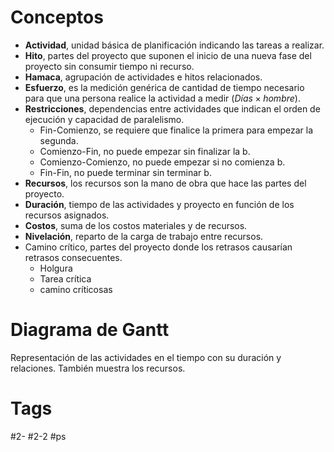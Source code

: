 # Conceptos
- **Actividad**, unidad básica de planificación indicando las tareas a realizar.
- **Hito**, partes del proyecto que suponen el inicio de una nueva fase del proyecto sin consumir tiempo ni recurso.
- **Hamaca**, agrupación de actividades e hitos relacionados.
- **Esfuerzo**, es la medición genérica de cantidad de tiempo necesario para que una persona realice la actividad a medir ($Días \times hombre$).
- **Restricciones**, dependencias entre actividades que indican el orden de ejecución y capacidad de paralelismo.
	- Fin-Comienzo, se requiere que finalice la primera para empezar la segunda.
	- Comienzo-Fin, no puede empezar sin finalizar la b.
	- Comienzo-Comienzo, no puede empezar si no comienza b.
	- Fin-Fin, no puede terminar sin terminar b.
- **Recursos**, los recursos son la mano de obra que hace las partes del proyecto.
- **Duración**, tiempo de las actividades y proyecto en función de los recursos asignados.
- **Costos**, suma de los costos materiales y de recursos.
- **Nivelación**, reparto de la carga de trabajo entre recursos.
- Camino crítico, partes del proyecto donde los retrasos causarían retrasos consecuentes.
	- Holgura
	- Tarea crítica
	- camino críticosas
# Diagrama de Gantt
Representación de las actividades en el tiempo con su duración y relaciones. También muestra los recursos.
# Tags
#2- 
#2-2 
#ps 